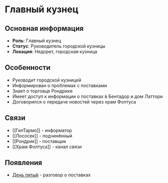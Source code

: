 # Главный кузнец

## Основная информация
- **Роль**: Главный кузнец
- **Статус**: Руководитель городской кузницы
- **Локация**: Недорет, городская кузница

## Особенности
- Руководит городской кузницей
- Информирован о проблемах с поставками
- Знает о торговце Рондрике
- Имеет доступ к информации о поставках в Бентадор и дом Латтори
- Договорился о передаче новостей через храм Фолтуса

## Связи
- [[ГилТармо]] - информатор
- [[Лососек]] - подчинённый
- [[Рондрик]] - поставщик
- [[Храм Фолтуса]] - канал связи

## Появления
- [День пятый](obsidian://open?vault=Project%20LUX&file=%D0%9E%D1%82%D1%87%D0%B5%D1%82%D1%8B%2F%D0%94%D0%B5%D0%BD%D1%8C%20%D0%BF%D1%8F%D1%82%D1%8B%D0%B9) - разговор о поставках 